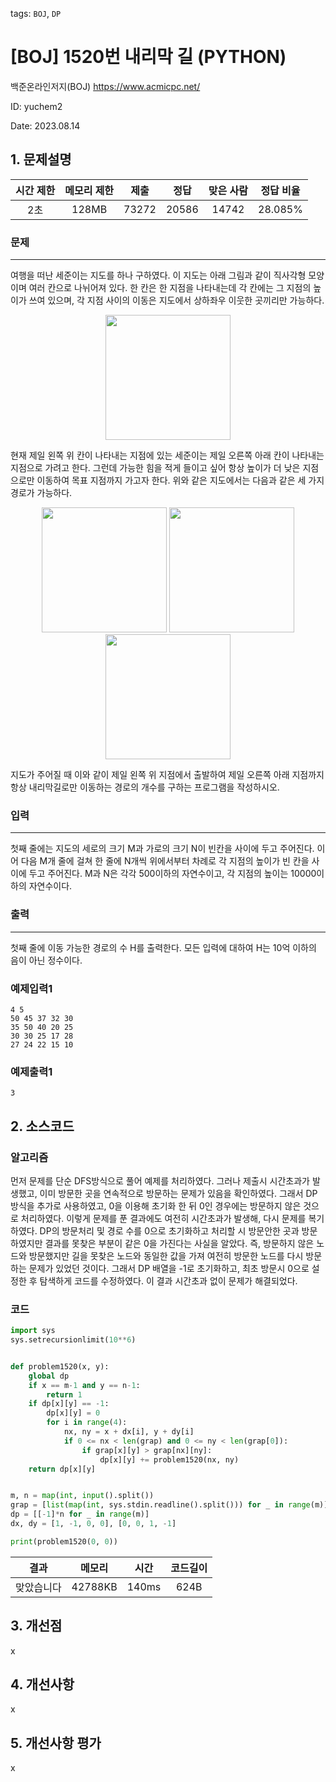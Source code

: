 tags: `BOJ`, `DP`
# [BOJ] 1520번 내리막 길 (PYTHON)
백준온라인저지(BOJ) https://www.acmicpc.net/

ID: yuchem2

Date: 2023.08.14
## 1. 문제설명

| 시간 제한 | 메모리 제한 | 제출  | 정답 | 맞은 사람 | 정답 비율 |
| :---: | :---: | :---: | :---: | :---: | :---: |
| 2초 | 128MB | 73272 | 20586 | 14742 | 28.085% |

### 문제
---
여행을 떠난 세준이는 지도를 하나 구하였다. 이 지도는 아래 그림과 같이 직사각형 모양이며 여러 칸으로 나뉘어져 있다. 한 칸은 한 지점을 나타내는데 각 칸에는 그 지점의 높이가 쓰여 있으며, 각 지점 사이의 이동은 지도에서 상하좌우 이웃한 곳끼리만 가능하다.

<p align="center">
  <img src="https://github.com/yuchem2/Algorithm/assets/101711808/2932c410-ed8d-4e4f-a9bb-85b8100b48ca" width="200">
</p>



현재 제일 왼쪽 위 칸이 나타내는 지점에 있는 세준이는 제일 오른쪽 아래 칸이 나타내는 지점으로 가려고 한다. 그런데 가능한 힘을 적게 들이고 싶어 항상 높이가 더 낮은 지점으로만 이동하여 목표 지점까지 가고자 한다. 위와 같은 지도에서는 다음과 같은 세 가지 경로가 가능하다.
<p align="center">
  <img src="https://upload.acmicpc.net/917d0418-35db-4081-9f62-69a2cc78721e/-/preview/" width="200">
  <img src="https://upload.acmicpc.net/1ed5b78d-a4a1-49c0-8c23-12a12e2937e1/-/preview/" width="200">
  <img src="https://upload.acmicpc.net/e57e7ef0-cc56-4340-ba5f-b22af1789f63/-/preview/" width="200">
</p>


지도가 주어질 때 이와 같이 제일 왼쪽 위 지점에서 출발하여 제일 오른쪽 아래 지점까지 항상 내리막길로만 이동하는 경로의 개수를 구하는 프로그램을 작성하시오.
### 입력
---
첫째 줄에는 지도의 세로의 크기 M과 가로의 크기 N이 빈칸을 사이에 두고 주어진다. 이어 다음 M개 줄에 걸쳐 한 줄에 N개씩 위에서부터 차례로 각 지점의 높이가 빈 칸을 사이에 두고 주어진다. M과 N은 각각 500이하의 자연수이고, 각 지점의 높이는 10000이하의 자연수이다.

### 출력
---
첫째 줄에 이동 가능한 경로의 수 H를 출력한다. 모든 입력에 대하여 H는 10억 이하의 음이 아닌 정수이다.
### 예제입력1
```
4 5
50 45 37 32 30
35 50 40 20 25
30 30 25 17 28
27 24 22 15 10
```
### 예제출력1
```
3
```
## 2. 소스코드

### 알고리즘
먼저 문제를 단순 DFS방식으로 풀어 예제를 처리하였다. 그러나 제출시 시간초과가 발생했고, 이미 방문한 곳을 연속적으로 방문하는 문제가 있음을 확인하였다. 
그래서 DP 방식을 추가로 사용하였고, 0을 이용해 초기화 한 뒤 0인 경우에는 방문하지 않은 것으로 처리하였다. 
이렇게 문제를 푼 결과에도 여전히 시간초과가 발생해, 다시 문제를 복기하였다. 
DP의 방문처리 및 경로 수를 0으로 초기화하고 처리할 시 방문안한 곳과 방문하였지만 결과를 못찾은 부분이 같은 0을 가진다는 사실을 알았다. 
즉, 방문하지 않은 노드와 방문했지만 길을 못찾은 노드와 동일한 값을 가져 여전히 방문한 노드를 다시 방문하는 문제가 있었던 것이다. 
그래서 DP 배열을 -1로 초기화하고, 최초 방문시 0으로 설정한 후 탐색하게 코드를 수정하였다. 이 결과 시간초과 없이 문제가 해결되었다. 

### 코드
```Python
import sys
sys.setrecursionlimit(10**6)


def problem1520(x, y):
    global dp
    if x == m-1 and y == n-1:
        return 1
    if dp[x][y] == -1:
        dp[x][y] = 0
        for i in range(4):
            nx, ny = x + dx[i], y + dy[i]
            if 0 <= nx < len(grap) and 0 <= ny < len(grap[0]):
                if grap[x][y] > grap[nx][ny]:
                    dp[x][y] += problem1520(nx, ny)
    return dp[x][y]


m, n = map(int, input().split())
grap = [list(map(int, sys.stdin.readline().split())) for _ in range(m)]
dp = [[-1]*n for _ in range(m)]
dx, dy = [1, -1, 0, 0], [0, 0, 1, -1]

print(problem1520(0, 0))


```

| 결과 | 메모리 | 시간 | 코드길이 |
|:---:|:-----: | :---: | :----: |
| 맞았습니다 | 42788KB | 140ms | 624B |

## 3. 개선점
x
## 4. 개선사항
x
## 5. 개선사항 평가
x
